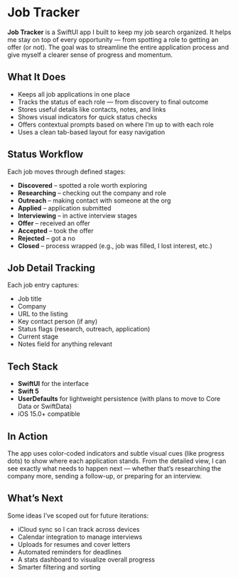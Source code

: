 # Job Tracker

**Job Tracker** is a SwiftUI app I built to keep my job search organized. It helps me stay on top of every opportunity — from spotting a role to getting an offer (or not). The goal was to streamline the entire application process and give myself a clearer sense of progress and momentum.

## What It Does

- Keeps all job applications in one place
- Tracks the status of each role — from discovery to final outcome
- Stores useful details like contacts, notes, and links
- Shows visual indicators for quick status checks
- Offers contextual prompts based on where I’m up to with each role
- Uses a clean tab-based layout for easy navigation

## Status Workflow

Each job moves through defined stages:

- **Discovered** – spotted a role worth exploring
- **Researching** – checking out the company and role
- **Outreach** – making contact with someone at the org
- **Applied** – application submitted
- **Interviewing** – in active interview stages
- **Offer** – received an offer
- **Accepted** – took the offer
- **Rejected** – got a no
- **Closed** – process wrapped (e.g., job was filled, I lost interest, etc.)

## Job Detail Tracking

Each job entry captures:

- Job title
- Company
- URL to the listing
- Key contact person (if any)
- Status flags (research, outreach, application)
- Current stage
- Notes field for anything relevant

## Tech Stack

- **SwiftUI** for the interface
- **Swift 5**
- **UserDefaults** for lightweight persistence (with plans to move to Core Data or SwiftData)
- iOS 15.0+ compatible

## In Action

The app uses color-coded indicators and subtle visual cues (like progress dots) to show where each application stands. From the detailed view, I can see exactly what needs to happen next — whether that’s researching the company more, sending a follow-up, or preparing for an interview.

## What’s Next

Some ideas I’ve scoped out for future iterations:

- iCloud sync so I can track across devices
- Calendar integration to manage interviews
- Uploads for resumes and cover letters
- Automated reminders for deadlines
- A stats dashboard to visualize overall progress
- Smarter filtering and sorting

